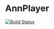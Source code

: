 # AnnPlayer

[![Build Status](https://travis-ci.org/yappy/AnnPlayer.svg?branch=master)](https://travis-ci.org/yappy/AnnPlayer)
